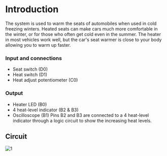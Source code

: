 
# Introduction

The system is used to warm the seats of automobiles when used in cold freezing winters.
Heated seats can make cars much more comfortable in the winter, or for those who often get cold even in the summer. The heater in most vehicles work well, but the car's seat warmer is close to your body allowing you to warm up faster.
### Input and connections
- Seat switch (D0)
- Heat switch (D1)
- Heat adjust potentiometer (C0)
### Output
- Heater LED (B0)
- 4 heat-level indicator (B2 & B3)
- Oscilloscope (B1)
Pins B2 and B3 are connected to a 4 heat-level indicator through a logic circuit to show the increasing heat levels.


## Circuit
 


![1](https://user-images.githubusercontent.com/102032303/164615045-7e1d4793-18f1-4712-9c8b-8f82e9329e6e.png)
